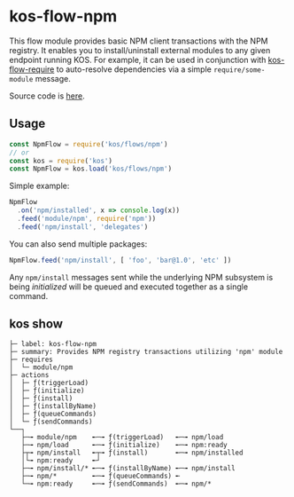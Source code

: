 # kos-flow-npm

This flow module provides basic NPM client transactions with the NPM
registry. It enables you to install/uninstall external modules to any
given endpoint running KOS. For example, it can be used in conjunction
with [kos-flow-require](./require.md) to auto-resolve dependencies via
a simple `require/some-module` message.

Source code is [here](./npm.js).

## Usage

```js
const NpmFlow = require('kos/flows/npm')
// or
const kos = require('kos')
const NpmFlow = kos.load('kos/flows/npm')
```

Simple example:

```js
NpmFlow
  .on('npm/installed', x => console.log(x))
  .feed('module/npm', require('npm'))
  .feed('npm/install', 'delegates')
```

You can also send multiple packages:
```js
NpmFlow.feed('npm/install', [ 'foo', 'bar@1.0', 'etc' ])
```

Any `npm/install` messages sent while the underlying NPM subsystem is
being *initialized* will be queued and executed together as a single
command.

## kos show

```
├─ label: kos-flow-npm
├─ summary: Provides NPM registry transactions utilizing 'npm' module
├─ requires
│  └─ module/npm
├─ actions
│  ├─ ƒ(triggerLoad)
│  ├─ ƒ(initialize)
│  ├─ ƒ(install)
│  ├─ ƒ(installByName)
│  ├─ ƒ(queueCommands)
│  └─ ƒ(sendCommands)
└──┐
   ├─╼ module/npm    ╾─╼ ƒ(triggerLoad)   ╾─╼ npm/load
   ├─╼ npm/load      ╾─╼ ƒ(initialize)    ╾─╼ npm:ready
   ├┬╼ npm/install   ╾┬╼ ƒ(install)       ╾─╼ npm/installed
   │└╼ npm:ready     ╾┘
   ├─╼ npm/install/* ╾─╼ ƒ(installByName) ╾─╼ npm/install
   ├─╼ npm/*         ╾─╼ ƒ(queueCommands) ╾
   └─╼ npm:ready     ╾─╼ ƒ(sendCommands)  ╾─╼ npm/*
```
